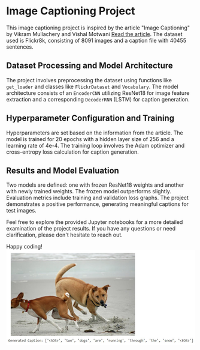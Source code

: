 # Image Captioning Project

This image captioning project is inspired by the article "Image Captioning" by Vikram Mullachery and Vishal Motwani [Read the article](https://arxiv.org/pdf/1805.09137.pdf). The dataset used is Flickr8k, consisting of 8091 images and a caption file with 40455 sentences.

## Dataset Processing and Model Architecture

The project involves preprocessing the dataset using functions like `get_loader` and classes like `FlickrDataset` and `Vocabulary`. The model architecture consists of an `EncoderCNN` utilizing ResNet18 for image feature extraction and a corresponding `DecoderRNN` (LSTM) for caption generation.

## Hyperparameter Configuration and Training

Hyperparameters are set based on the information from the article. The model is trained for 20 epochs with a hidden layer size of 256 and a learning rate of 4e-4. The training loop involves the Adam optimizer and cross-entropy loss calculation for caption generation.

## Results and Model Evaluation

Two models are defined: one with frozen ResNet18 weights and another with newly trained weights. The frozen model outperforms slightly. Evaluation metrics include training and validation loss graphs. The project demonstrates a positive performance, generating meaningful captions for test images.

Feel free to explore the provided Jupyter notebooks for a more detailed examination of the project results. If you have any questions or need clarification, please don't hesitate to reach out.

Happy coding!
![Alt text](1.jpg)



